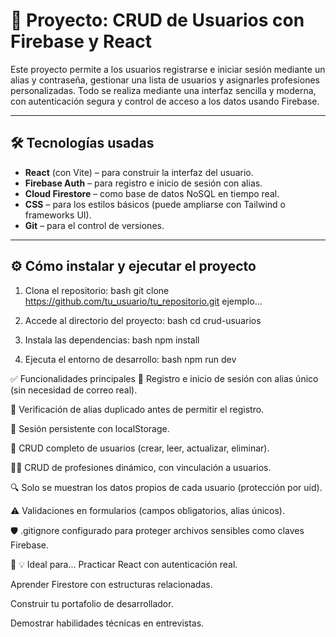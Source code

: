 # 🚀 Proyecto: CRUD de Usuarios con Firebase y React

Este proyecto permite a los usuarios registrarse e iniciar sesión mediante un alias y contraseña, gestionar una lista de usuarios y asignarles profesiones personalizadas. Todo se realiza mediante una interfaz sencilla y moderna, con autenticación segura y control de acceso a los datos usando Firebase.

---

## 🛠️ Tecnologías usadas

- **React** (con Vite) – para construir la interfaz del usuario.
- **Firebase Auth** – para registro e inicio de sesión con alias.
- **Cloud Firestore** – como base de datos NoSQL en tiempo real.
- **CSS** – para los estilos básicos (puede ampliarse con Tailwind o frameworks UI).
- **Git** – para el control de versiones.

---

## ⚙️ Cómo instalar y ejecutar el proyecto

1. Clona el repositorio:
bash
git clone https://github.com/tu_usuario/tu_repositorio.git  ejemplo...

2. Accede al directorio del proyecto:
bash
cd crud-usuarios

3. Instala las dependencias:
bash
npm install

4. Ejecuta el entorno de desarrollo:
bash
npm run dev

✅ Funcionalidades principales
🔐 Registro e inicio de sesión con alias único (sin necesidad de correo real).

🔄 Verificación de alias duplicado antes de permitir el registro.

💾 Sesión persistente con localStorage.

👥 CRUD completo de usuarios (crear, leer, actualizar, eliminar).

🧑‍💼 CRUD de profesiones dinámico, con vinculación a usuarios.

🔍 Solo se muestran los datos propios de cada usuario (protección por uid).

⚠️ Validaciones en formularios (campos obligatorios, alias únicos).

🛡️ .gitignore configurado para proteger archivos sensibles como claves Firebase.

🧠 💡 Ideal para...
Practicar React con autenticación real.

Aprender Firestore con estructuras relacionadas.

Construir tu portafolio de desarrollador.

Demostrar habilidades técnicas en entrevistas.




